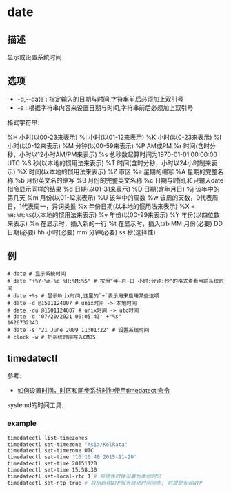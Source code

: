 # date

## 描述

显示或设置系统时间

## 选项

- -d,--date : 指定输入的日期与时间,字符串前后必须加上双引号
- -s : 根据字符串内容来设置日期与时间,字符串前后必须加上双引号

格式字符串:

%H 小时(以00-23来表示)
%I 小时(以01-12来表示)
%K 小时(以0-23来表示)
%l 小时(以0-12来表示)
%M 分钟(以00-59来表示)
%P AM或PM
%r 时间(含时分秒，小时以12小时AM/PM来表示)
%s 总秒数起算时间为1970-01-01 00:00:00 UTC
%S 秒(以本地的惯用法来表示)
%T 时间(含时分秒，小时以24小时制来表示)
%X 时间(以本地的惯用法来表示)
%Z 市区
%a 星期的缩写
%A 星期的完整名称
%b 月份英文名的缩写
%B 月份的完整英文名称
%c 日期与时间,和只输入date指令显示同样的结果
%d 日期(以01-31来表示)
%D 日期(含年月日)
%j 该年中的第几天
%m 月份(以01-12来表示)
%U 该年中的周数
%w 该周的天数，0代表周日，1代表周一，异词类推
%x 年份日期(以本地的惯用法来表示)
%X = `%H:%M:%S`(以本地的惯用法来表示)
%y 年份(以00-99来表示)
%Y 年份(以四位数来表示)
%n 在显示时，插入新的一行
%t 在显示时，插入tab
MM 月份(必要)
DD 日期(必要)
hh 小时(必要)
mm 分钟(必要)
ss 秒(选择性)

## 例

    # date # 显示系统时间
    # date "+%Y-%m-%d %H:%M:%S" # 按照"年-月-日 小时:分钟:秒"的格式查看当前系统时间
    # date +%s # 显示Unix时间,这里的`+`表示用来启用某些选项
    # date -d @1501124007 # unix时间 -> 本地时间
    # date -du @1501124007 # unix时间 -> utc时间
    # date -d '07/20/2021 06:05:43' +"%s"
    1626732343
    # date -s "21 June 2009 11:01:22" # 设置系统时间
    # clock -w # 把系统时间写入CMOS

## timedatectl
参考:
- [如何设置时间，时区和同步系统时钟使用timedatectl命令](https://www.howtoing.com/set-time-timezone-and-synchronize-time-using-timedatectl-command/)

systemd的时间工具.

### example
```bash
timedatectl list-timezones
timedatectl set-timezone "Asia/Kolkata"
timedatectl set-timezone UTC
timedatectl set-time '16:10:40 2015-11-20'
timedatectl set-time 20151120
timedatectl set-time 15:58:30
timedatectl set-local-rtc 1 # 将硬件时钟设置为本地时区
timedatectl set-ntp true # 启用远程NTP服务自动时间同步, 前提是安装NTP
```